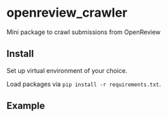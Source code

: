 # openreview_crawler

Mini package to crawl submissions from OpenReview

## Install

Set up virtual environment of your choice.

Load packages via `pip install -r requirements.txt`.

## Example
